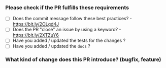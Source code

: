 ### Please check if the PR fulfills these requirements

- [ ] Does the commit message follow these best practices? - https://bit.ly/2OLqd4J
- [ ] Does the PR "close" an issue by using a keyword? - https://bit.ly/2XTZuY6
- [ ] Have you added / updated the tests for the changes ?
- [ ] Have you added / updated the `docs` ?

### What kind of change does this PR introduce? (bugfix, feature)
